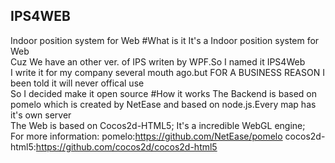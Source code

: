 ## IPS4WEB
Indoor position system for Web
#What is it
It's a Indoor position system for Web<br>
Cuz We have an other ver. of IPS writen by WPF.So I named it IPS4Web<br>
I write it for my company several mouth ago.but FOR A BUSINESS REASON I been told it will never offical use<br>
So I decided make it open source
#How it works
The Backend is based on pomelo which is created by NetEase and based on node.js.Every map has it's own server<br>
The Web is based on Cocos2d-HTML5; It's a incredible WebGL engine;<br>
For more information:
pomelo:https://github.com/NetEase/pomelo
cocos2d-html5:https://github.com/cocos2d/cocos2d-html5
